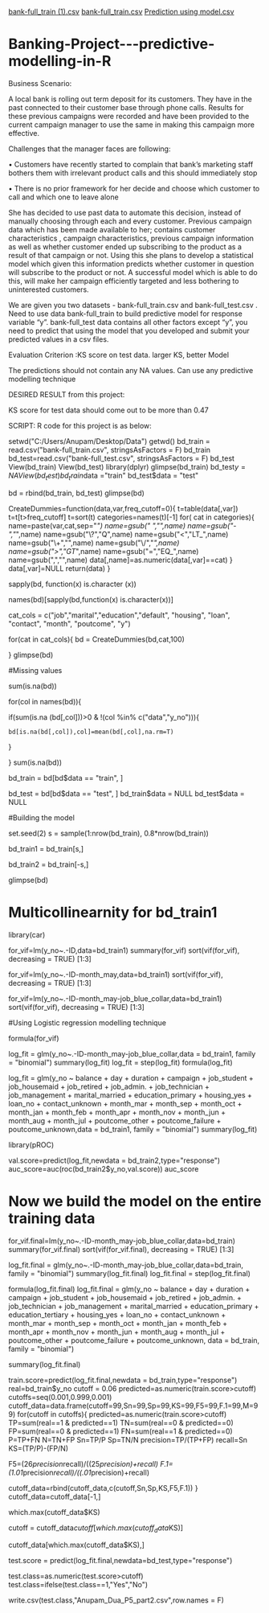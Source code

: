 [bank-full_train (1).csv](https://github.com/anudua26/Banking-Project---predictive-modelling-in-R/files/8294800/bank-full_train.1.csv)
[bank-full_train.csv](https://github.com/anudua26/Banking-Project---predictive-modelling-in-R/files/8294840/bank-full_train.csv)
[Prediction using model.csv](https://github.com/anudua26/Banking-Project---predictive-modelling-in-R/files/8294867/Prediction.using.model.csv)
# Banking-Project---predictive-modelling-in-R

Business Scenario:

A local bank is rolling out term deposit for its customers. They have in the past connected to their customer base through phone calls. Results for these previous campaigns were recorded and have been provided to the current campaign manager to use the same in making this campaign more effective.

Challenges that the manager faces are following:

•  Customers have recently started to complain that bank’s marketing staff bothers them with irrelevant product calls and this should immediately stop

•  There is no prior framework for her decide and choose which customer to call and which one to leave alone

She has decided to use past data to automate this decision, instead of manually choosing through each and every customer. Previous campaign data which has been made available to her; contains customer characteristics , campaign characteristics, previous campaign information as well as whether customer ended up subscribing to the product as a result of that campaign or not. Using this she plans to develop a statistical model which given this information predicts whether customer in question will subscribe to the product or not. A successful model which is able to do this, will make her campaign efficiently targeted and less bothering to uninterested customers.

We are given you two datasets - bank-full_train.csv and bank-full_test.csv . Need to use data bank-full_train to build predictive model for response variable “y”. bank-full_test data contains all other factors except “y”, you need to predict that using the model that you developed and submit your predicted values in a csv files.

Evaluation Criterion :KS score on test data. larger KS, better Model

The predictions should not contain any NA values. Can use any predictive modelling technique


DESIRED RESULT from this project:  

KS score for test data should come out to be more than 0.47



SCRIPT:  R code for this project is as below:


setwd("C:/Users/Anupam/Desktop/Data")
getwd()
bd_train = read.csv("bank-full_train.csv", stringsAsFactors = F)
bd_train
bd_test=read.csv("bank-full_test.csv", stringsAsFactors = F)
bd_test
View(bd_train)
View(bd_test)
library(dplyr)
glimpse(bd_train)
bd_test$y = NA
View(bd_test)
bd_train$data ="train"
bd_test$data = "test"

bd = rbind(bd_train, bd_test)
glimpse(bd)


CreateDummies=function(data,var,freq_cutoff=0){
  t=table(data[,var])
  t=t[t>freq_cutoff]
  t=sort(t)
  categories=names(t)[-1]
  for( cat in categories){
    name=paste(var,cat,sep="_")
    name=gsub(" ","",name)
    name=gsub("-","_",name)
    name=gsub("\\?","Q",name)
    name=gsub("<","LT_",name)
    name=gsub("\\+","",name)
    name=gsub("\\/","_",name)
    name=gsub(">","GT_",name)
    name=gsub("=","EQ_",name)
    name=gsub(",","",name)
    data[,name]=as.numeric(data[,var]==cat)
  }
  data[,var]=NULL
  return(data)
}

sapply(bd, function(x) is.character (x))

names(bd)[sapply(bd,function(x) is.character(x))]

cat_cols = c("job","marital","education","default", "housing", "loan", "contact", 
             "month", "poutcome", "y")

for(cat in cat_cols){
  bd = CreateDummies(bd,cat,100)
  
}
glimpse(bd)


#Missing values

sum(is.na(bd))

for(col in names(bd)){
  
  if(sum(is.na (bd[,col]))>0 & !(col %in% c("data","y_no"))){
    
    bd[is.na(bd[,col]),col]=mean(bd[,col],na.rm=T)
  }
  
}
sum(is.na(bd))


bd_train = bd[bd$data == "train", ]

bd_test = bd[bd$data == "test", ]
bd_train$data = NULL
bd_test$data = NULL



#Building the model

set.seed(2)
s = sample(1:nrow(bd_train), 0.8*nrow(bd_train))

bd_train1 = bd_train[s,]

bd_train2 = bd_train[-s,]

glimpse(bd)
 
# Multicollinearnity for bd_train1
 
 library(car)
 
 for_vif=lm(y_no~.-ID,data=bd_train1)
 summary(for_vif)
 sort(vif(for_vif), decreasing = TRUE) [1:3]
 
 for_vif=lm(y_no~.-ID-month_may,data=bd_train1)
 sort(vif(for_vif), decreasing = TRUE) [1:3]

 for_vif=lm(y_no~.-ID-month_may-job_blue_collar,data=bd_train1)
 sort(vif(for_vif), decreasing = TRUE) [1:3]
 
 
 #Using Logistic regression modelling technique
 
 formula(for_vif)

log_fit = glm(y_no~.-ID-month_may-job_blue_collar,data = bd_train1, family = "binomial")
summary(log_fit)
log_fit = step(log_fit)
formula(log_fit)

log_fit = glm(y_no ~ balance + day + duration + campaign + job_student + job_housemaid + 
                job_retired + job_admin. + job_technician + job_management + 
                marital_married + education_primary + housing_yes + loan_no + 
                contact_unknown + month_mar + month_sep + month_oct + month_jan + 
                month_feb + month_apr + month_nov + month_jun + month_aug + 
                month_jul + poutcome_other + poutcome_failure + poutcome_unknown,data = bd_train1, family = "binomial")
summary(log_fit)

library(pROC)

val.score=predict(log_fit,newdata = bd_train2,type="response")
auc_score=auc(roc(bd_train2$y_no,val.score))
auc_score


# Now we build the model on the entire training data

for_vif.final=lm(y_no~.-ID-month_may-job_blue_collar,data=bd_train)
summary(for_vif.final)
sort(vif(for_vif.final), decreasing = TRUE) [1:3]


log_fit.final = glm(y_no~.-ID-month_may-job_blue_collar,data=bd_train, family = "binomial")
summary(log_fit.final)
log_fit.final = step(log_fit.final)

formula(log_fit.final)
log_fit.final = glm(y_no ~ balance + day + duration + campaign + job_student + job_housemaid + 
                      job_retired + job_admin. + job_technician + job_management + 
                      marital_married + education_primary + education_tertiary + 
                      housing_yes + loan_no + contact_unknown + 
                      month_mar + month_sep + month_oct + month_jan + month_feb + 
                      month_apr + month_nov + month_jun + month_aug + month_jul + 
                      poutcome_other + poutcome_failure + poutcome_unknown, data = bd_train, family = "binomial")

summary(log_fit.final)

train.score=predict(log_fit.final,newdata = bd_train,type="response")
real=bd_train$y_no
cutoff = 0.06
predicted=as.numeric(train.score>cutoff)
cutoffs=seq(0.001,0.999,0.001)
cutoff_data=data.frame(cutoff=99,Sn=99,Sp=99,KS=99,F5=99,F.1=99,M=99)
for(cutoff in cutoffs){
  predicted=as.numeric(train.score>cutoff)
  TP=sum(real==1 & predicted==1)
  TN=sum(real==0 & predicted==0)
  FP=sum(real==0 & predicted==1)
  FN=sum(real==1 & predicted==0)
  P=TP+FN
  N=TN+FP
  Sn=TP/P
  Sp=TN/N
  precision=TP/(TP+FP)
  recall=Sn
  KS=(TP/P)-(FP/N)
  
  F5=(26*precision*recall)/((25*precision)+recall)
  F.1=(1.01*precision*recall)/((.01*precision)+recall)
  
  cutoff_data=rbind(cutoff_data,c(cutoff,Sn,Sp,KS,F5,F.1))
}
cutoff_data=cutoff_data[-1,]

which.max(cutoff_data$KS)

cutoff = cutoff_data$cutoff[which.max(cutoff_data$KS)]


cutoff_data[which.max(cutoff_data$KS),]

test.score = predict(log_fit.final,newdata=bd_test,type="response")

test.class=as.numeric(test.score>cutoff)
test.class=ifelse(test.class==1,"Yes","No")





write.csv(test.class,"Anupam_Dua_P5_part2.csv",row.names = F)




